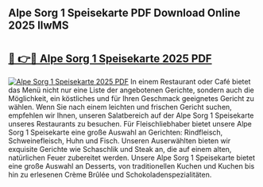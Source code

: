## Alpe Sorg 1 Speisekarte PDF Download Online 2025 lIwMS

# <h2><a href="http://gc8jjw.nevu.top/?p=Alpe+Sorg+1+Speisekarte">🔗 👉🔴 Alpe Sorg 1 Speisekarte 2025 PDF</a></h2>

[![Alpe Sorg 1 Speisekarte 2025 PDF](https://i.imgur.com/dBaPXMq.png)](http://gc8jjw.nevu.top/?p=Alpe+Sorg+1+Speisekarte)
In einem Restaurant oder Café bietet das Menü nicht nur eine Liste der angebotenen Gerichte, sondern auch die Möglichkeit, ein köstliches und für Ihren Geschmack geeignetes Gericht zu wählen. Wenn Sie nach einem leichten und frischen Gericht suchen, empfehlen wir Ihnen, unseren Salatbereich auf der Alpe Sorg 1 Speisekarte unseres Restaurants zu besuchen. Für Fleischliebhaber bietet unsere Alpe Sorg 1 Speisekarte eine große Auswahl an Gerichten: Rindfleisch, Schweinefleisch, Huhn und Fisch. Unseren Auserwählten bieten wir exquisite Gerichte wie Schaschlik und Steak an, die auf einem alten, natürlichen Feuer zubereitet werden. Unsere Alpe Sorg 1 Speisekarte bietet eine große Auswahl an Desserts, von traditionellen Kuchen und Kuchen bis hin zu erlesenen Crème Brûlée und Schokoladenspezialitäten.
